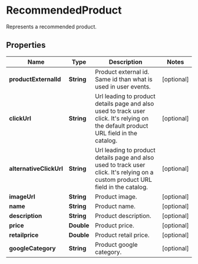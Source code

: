 

# RecommendedProduct

Represents a recommended product.

## Properties

| Name | Type | Description | Notes |
|------------ | ------------- | ------------- | -------------|
|**productExternalId** | **String** | Product external id. Same id than what is used in user events. |  [optional] |
|**clickUrl** | **String** | Url leading to product details page and also used to track user click. It&#39;s relying on the default product URL field in the catalog. |  [optional] |
|**alternativeClickUrl** | **String** | Url leading to product details page and also used to track user click. It&#39;s relying on a custom product URL field in the catalog. |  [optional] |
|**imageUrl** | **String** | Product image. |  [optional] |
|**name** | **String** | Product name. |  [optional] |
|**description** | **String** | Product description. |  [optional] |
|**price** | **Double** | Product price. |  [optional] |
|**retailprice** | **Double** | Product retail price. |  [optional] |
|**googleCategory** | **String** | Product google category. |  [optional] |



